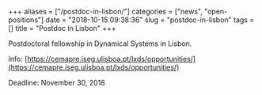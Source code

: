 +++
aliases = ["/postdoc-in-lisbon/"]
categories = ["news", "open-positions"]
date = "2018-10-15 09:38:36"
slug = "postdoc-in-lisbon"
tags = []
title = "Postdoc in Lisbon"
+++

Postdoctoral fellowship in Dynamical Systems in Lisbon.

Info: [https://cemapre.iseg.ulisboa.pt/lxds/opportunities/](https://cemapre.iseg.ulisboa.pt/lxds/opportunities/)

Deadline: November 30, 2018
